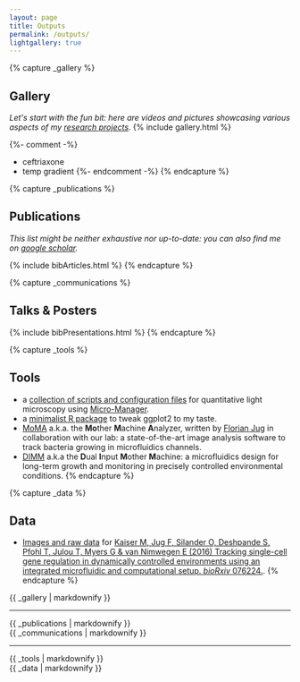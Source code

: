 ```yaml
---
layout: page
title: Outputs
permalink: /outputs/
lightgallery: true
---
```


{% capture _gallery %}
## Gallery

*Let's start with the fun bit: here are videos and pictures showcasing various aspects of my [research projects](/projects)*.
{% include gallery.html %}

{%- comment -%}
- ceftriaxone
- temp gradient
{%- endcomment -%}
{% endcapture %}


{% capture _publications %}
## Publications

_This list might be neither exhaustive nor up-to-date: you can also find me on [google scholar](https://scholar.google.com/citations?user=prpTE68AAAAJ)._

{% include bibArticles.html %}
{% endcapture %}


{% capture _communications %}
## Talks & Posters

{% include bibPresentations.html %}
{% endcapture %}


{% capture _tools %}
## Tools

- a [collection of scripts and configuration files](https://github.com/vanNimwegenLab/MiM_NikonTi) for quantitative light microscopy using [Micro-Manager](https://micro-manager.org).
- a [minimalist R package](https://github.com/julou/ggCustomTJ) to tweak ggplot2 to my taste.
- [MoMA](https://github.com/fjug/MoMA/wiki) a.k.a. the **Mo**ther **M**achine **A**nalyzer, written by [Florian Jug](https://www.mpi-cbg.de/research-groups/current-groups/florian-jug/group-leader/) in collaboration with our lab: a state-of-the-art image analysis software to track bacteria growing in microfluidics channels. 
- [DIMM](https://metafluidics.org/devices/dual-input-mother-machine/) a.k.a the **D**ual **I**nput **M**other **M**achine: a microfluidics design for long-term growth and monitoring in precisely controlled environmental conditions.
{% endcapture %}


{% capture _data %}
## Data

- [Images and raw data](https://zenodo.org/record/824793) for [<span class="co-first">Kaiser M</span>, <span class="co-first">Jug F</span>, Silander O, Deshpande S, Pfohl T, Julou T, Myers G &amp; van Nimwegen E (2016) Tracking single-cell gene regulation in dynamically controlled environments using an integrated microfluidic and computational setup. <i>bioRxiv</i> 076224.](https://www.biorxiv.org/content/early/2016/09/20/076224).
{% endcapture %}


{{ _gallery | markdownify }}
<hr>
<div class="row">
  <div class="one-half column not-narrow">
    {{ _publications | markdownify }}
  </div>
  <div class="one-half column not-narrow">
    {{ _communications | markdownify }}
  </div>
</div>
<hr>
<div class="row">
  <div class="one-half column">
    {{ _tools | markdownify }}
  </div>
  <div class="one-half column">
    {{ _data | markdownify }}
  </div>
</div>
